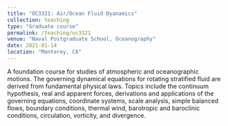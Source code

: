 ```yaml
---
title: "OC3321: Air/Ocean Fluid Dyanamics"
collection: teaching
type: "Graduate course"
permalink: /teaching/oc3321
venue: "Naval Postgraduate School, Oceanography"
date: 2021-01-14
location: "Monterey, CA"
---
```

A foundation course for studies of atmospheric and oceanographic motions. The governing dynamical equations for rotating stratified fluid are derived from fundamental physical laws. Topics include the continuum hypothesis, real and apparent forces, derivations and applications of the governing equations, coordinate systems, scale analysis, simple balanced flows, boundary conditions, thermal wind, barotropic and baroclinic conditions, circulation, vorticity, and divergence.
